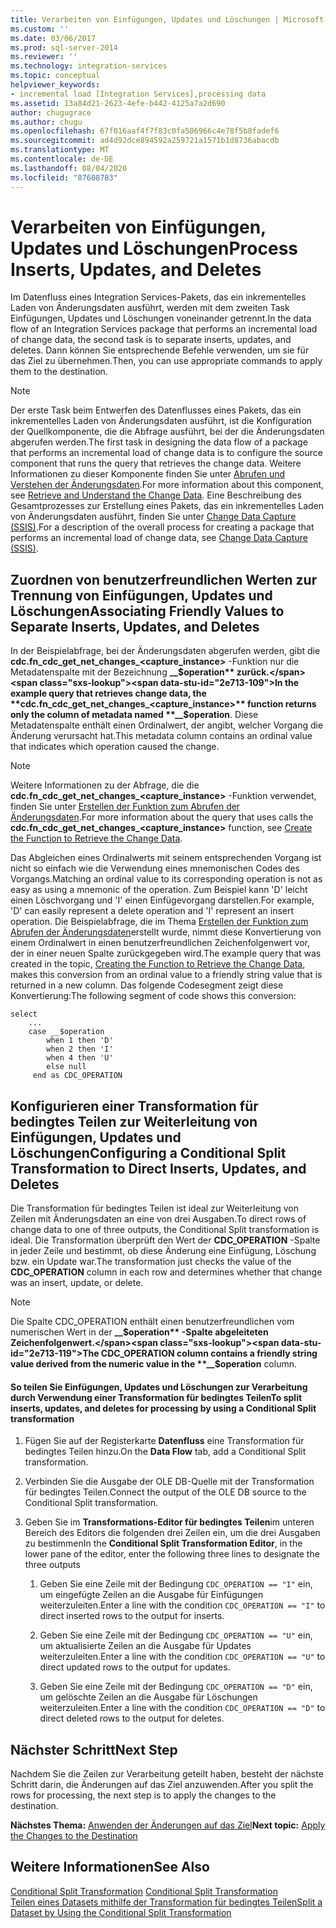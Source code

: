 ```yaml
---
title: Verarbeiten von Einfügungen, Updates und Löschungen | Microsoft-Dokumentation
ms.custom: ''
ms.date: 03/06/2017
ms.prod: sql-server-2014
ms.reviewer: ''
ms.technology: integration-services
ms.topic: conceptual
helpviewer_keywords:
- incremental load [Integration Services],processing data
ms.assetid: 13a84d21-2623-4efe-b442-4125a7a2d690
author: chugugrace
ms.author: chugu
ms.openlocfilehash: 67f016aaf4f7f83c0fa506966c4e78f5b8fadef6
ms.sourcegitcommit: ad4d92dce894592a259721a1571b1d8736abacdb
ms.translationtype: MT
ms.contentlocale: de-DE
ms.lasthandoff: 08/04/2020
ms.locfileid: "87608783"
---
```

# <a name="process-inserts-updates-and-deletes"></a><span data-ttu-id="2e713-102">Verarbeiten von Einfügungen, Updates und Löschungen</span><span class="sxs-lookup"><span data-stu-id="2e713-102">Process Inserts, Updates, and Deletes</span></span>
  <span data-ttu-id="2e713-103">Im Datenfluss eines Integration Services-Pakets, das ein inkrementelles Laden von Änderungsdaten ausführt, werden mit dem zweiten Task Einfügungen, Updates und Löschungen voneinander getrennt.</span><span class="sxs-lookup"><span data-stu-id="2e713-103">In the data flow of an Integration Services package that performs an incremental load of change data, the second task is to separate inserts, updates, and deletes.</span></span> <span data-ttu-id="2e713-104">Dann können Sie entsprechende Befehle verwenden, um sie für das Ziel zu übernehmen.</span><span class="sxs-lookup"><span data-stu-id="2e713-104">Then, you can use appropriate commands to apply them to the destination.</span></span>  
  
> [!NOTE]  
>  <span data-ttu-id="2e713-105">Der erste Task beim Entwerfen des Datenflusses eines Pakets, das ein inkrementelles Laden von Änderungsdaten ausführt, ist die Konfiguration der Quellkomponente, die die Abfrage ausführt, bei der die Änderungsdaten abgerufen werden.</span><span class="sxs-lookup"><span data-stu-id="2e713-105">The first task in designing the data flow of a package that performs an incremental load of change data is to configure the source component that runs the query that retrieves the change data.</span></span> <span data-ttu-id="2e713-106">Weitere Informationen zu dieser Komponente finden Sie unter [Abrufen und Verstehen der Änderungsdaten](retrieve-and-understand-the-change-data.md).</span><span class="sxs-lookup"><span data-stu-id="2e713-106">For more information about this component, see [Retrieve and Understand the Change Data](retrieve-and-understand-the-change-data.md).</span></span> <span data-ttu-id="2e713-107">Eine Beschreibung des Gesamtprozesses zur Erstellung eines Pakets, das ein inkrementelles Laden von Änderungsdaten ausführt, finden Sie unter [Change Data Capture &#40;SSIS&#41;](change-data-capture-ssis.md).</span><span class="sxs-lookup"><span data-stu-id="2e713-107">For a description of the overall process for creating a package that performs an incremental load of change data, see [Change Data Capture &#40;SSIS&#41;](change-data-capture-ssis.md).</span></span>  
  
## <a name="associating-friendly-values-to-separate-inserts-updates-and-deletes"></a><span data-ttu-id="2e713-108">Zuordnen von benutzerfreundlichen Werten zur Trennung von Einfügungen, Updates und Löschungen</span><span class="sxs-lookup"><span data-stu-id="2e713-108">Associating Friendly Values to Separate Inserts, Updates, and Deletes</span></span>  
 <span data-ttu-id="2e713-109">In der Beispielabfrage, bei der Änderungsdaten abgerufen werden, gibt die **cdc.fn_cdc_get_net_changes_<capture_instance>** -Funktion nur die Metadatenspalte mit der Bezeichnung **__$operation** zurück.</span><span class="sxs-lookup"><span data-stu-id="2e713-109">In the example query that retrieves change data, the **cdc.fn_cdc_get_net_changes_<capture_instance>** function returns only the column of metadata named **__$operation**.</span></span> <span data-ttu-id="2e713-110">Diese Metadatenspalte enthält einen Ordinalwert, der angibt, welcher Vorgang die Änderung verursacht hat.</span><span class="sxs-lookup"><span data-stu-id="2e713-110">This metadata column contains an ordinal value that indicates which operation caused the change.</span></span>  
  
> [!NOTE]  
>  <span data-ttu-id="2e713-111">Weitere Informationen zu der Abfrage, die die **cdc.fn_cdc_get_net_changes_<capture_instance>** -Funktion verwendet, finden Sie unter [Erstellen der Funktion zum Abrufen der Änderungsdaten](create-the-function-to-retrieve-the-change-data.md).</span><span class="sxs-lookup"><span data-stu-id="2e713-111">For more information about the query that uses calls the **cdc.fn_cdc_get_net_changes_<capture_instance>** function, see [Create the Function to Retrieve the Change Data](create-the-function-to-retrieve-the-change-data.md).</span></span>  
  
 <span data-ttu-id="2e713-112">Das Abgleichen eines Ordinalwerts mit seinem entsprechenden Vorgang ist nicht so einfach wie die Verwendung eines mnemonischen Codes des Vorgangs.</span><span class="sxs-lookup"><span data-stu-id="2e713-112">Matching an ordinal value to its corresponding operation is not as easy as using a mnemonic of the operation.</span></span> <span data-ttu-id="2e713-113">Zum Beispiel kann 'D' leicht einen Löschvorgang und 'I' einen Einfügevorgang darstellen.</span><span class="sxs-lookup"><span data-stu-id="2e713-113">For example, 'D' can easily represent a delete operation and 'I' represent an insert operation.</span></span> <span data-ttu-id="2e713-114">Die Beispielabfrage, die im Thema [Erstellen der Funktion zum Abrufen der Änderungsdaten](create-the-function-to-retrieve-the-change-data.md)erstellt wurde, nimmt diese Konvertierung von einem Ordinalwert in einen benutzerfreundlichen Zeichenfolgenwert vor, der in einer neuen Spalte zurückgegeben wird.</span><span class="sxs-lookup"><span data-stu-id="2e713-114">The example query that was created in the topic, [Creating the Function to Retrieve the Change Data](create-the-function-to-retrieve-the-change-data.md), makes this conversion from an ordinal value to a friendly string value that is returned in a new column.</span></span> <span data-ttu-id="2e713-115">Das folgende Codesegment zeigt diese Konvertierung:</span><span class="sxs-lookup"><span data-stu-id="2e713-115">The following segment of code shows this conversion:</span></span>  
  
```  
select   
    ...  
    case __$operation  
        when 1 then 'D'  
        when 2 then 'I'  
        when 4 then 'U'  
        else null  
     end as CDC_OPERATION  
```  
  
## <a name="configuring-a-conditional-split-transformation-to-direct-inserts-updates-and-deletes"></a><span data-ttu-id="2e713-116">Konfigurieren einer Transformation für bedingtes Teilen zur Weiterleitung von Einfügungen, Updates und Löschungen</span><span class="sxs-lookup"><span data-stu-id="2e713-116">Configuring a Conditional Split Transformation to Direct Inserts, Updates, and Deletes</span></span>  
 <span data-ttu-id="2e713-117">Die Transformation für bedingtes Teilen ist ideal zur Weiterleitung von Zeilen mit Änderungsdaten an eine von drei Ausgaben.</span><span class="sxs-lookup"><span data-stu-id="2e713-117">To direct rows of change data to one of three outputs, the Conditional Split transformation is ideal.</span></span> <span data-ttu-id="2e713-118">Die Transformation überprüft den Wert der **CDC_OPERATION** -Spalte in jeder Zeile und bestimmt, ob diese Änderung eine Einfügung, Löschung bzw. ein Update war.</span><span class="sxs-lookup"><span data-stu-id="2e713-118">The transformation just checks the value of the **CDC_OPERATION** column in each row and determines whether that change was an insert, update, or delete.</span></span>  
  
> [!NOTE]  
>  <span data-ttu-id="2e713-119">Die Spalte CDC_OPERATION enthält einen benutzerfreundlichen vom numerischen Wert in der **__$operation** -Spalte abgeleiteten Zeichenfolgenwert.</span><span class="sxs-lookup"><span data-stu-id="2e713-119">The CDC_OPERATION column contains a friendly string value derived from the numeric value in the **__$operation** column.</span></span>  
  
#### <a name="to-split-inserts-updates-and-deletes-for-processing-by-using-a-conditional-split-transformation"></a><span data-ttu-id="2e713-120">So teilen Sie Einfügungen, Updates und Löschungen zur Verarbeitung durch Verwendung einer Transformation für bedingtes Teilen</span><span class="sxs-lookup"><span data-stu-id="2e713-120">To split inserts, updates, and deletes for processing by using a Conditional Split transformation</span></span>  
  
1.  <span data-ttu-id="2e713-121">Fügen Sie auf der Registerkarte **Datenfluss** eine Transformation für bedingtes Teilen hinzu.</span><span class="sxs-lookup"><span data-stu-id="2e713-121">On the **Data Flow** tab, add a Conditional Split transformation.</span></span>  
  
2.  <span data-ttu-id="2e713-122">Verbinden Sie die Ausgabe der OLE DB-Quelle mit der Transformation für bedingtes Teilen.</span><span class="sxs-lookup"><span data-stu-id="2e713-122">Connect the output of the OLE DB source to the Conditional Split transformation.</span></span>  
  
3.  <span data-ttu-id="2e713-123">Geben Sie im **Transformations-Editor für bedingtes Teilen**im unteren Bereich des Editors die folgenden drei Zeilen ein, um die drei Ausgaben zu bestimmen</span><span class="sxs-lookup"><span data-stu-id="2e713-123">In the **Conditional Split Transformation Editor**, in the lower pane of the editor, enter the following three lines to designate the three outputs</span></span>  
  
    1.  <span data-ttu-id="2e713-124">Geben Sie eine Zeile mit der Bedingung `CDC_OPERATION == "I"` ein, um eingefügte Zeilen an die Ausgabe für Einfügungen weiterzuleiten.</span><span class="sxs-lookup"><span data-stu-id="2e713-124">Enter a line with the condition `CDC_OPERATION == "I"` to direct inserted rows to the output for inserts.</span></span>  
  
    2.  <span data-ttu-id="2e713-125">Geben Sie eine Zeile mit der Bedingung `CDC_OPERATION == "U"` ein, um aktualisierte Zeilen an die Ausgabe für Updates weiterzuleiten.</span><span class="sxs-lookup"><span data-stu-id="2e713-125">Enter a line with the condition `CDC_OPERATION == "U"` to direct updated rows to the output for updates.</span></span>  
  
    3.  <span data-ttu-id="2e713-126">Geben Sie eine Zeile mit der Bedingung `CDC_OPERATION == "D"` ein, um gelöschte Zeilen an die Ausgabe für Löschungen weiterzuleiten.</span><span class="sxs-lookup"><span data-stu-id="2e713-126">Enter a line with the condition `CDC_OPERATION == "D"` to direct deleted rows to the output for deletes.</span></span>  
  
## <a name="next-step"></a><span data-ttu-id="2e713-127">Nächster Schritt</span><span class="sxs-lookup"><span data-stu-id="2e713-127">Next Step</span></span>  
 <span data-ttu-id="2e713-128">Nachdem Sie die Zeilen zur Verarbeitung geteilt haben, besteht der nächste Schritt darin, die Änderungen auf das Ziel anzuwenden.</span><span class="sxs-lookup"><span data-stu-id="2e713-128">After you split the rows for processing, the next step is to apply the changes to the destination.</span></span>  
  
 <span data-ttu-id="2e713-129">**Nächstes Thema:** [Anwenden der Änderungen auf das Ziel](apply-the-changes-to-the-destination.md)</span><span class="sxs-lookup"><span data-stu-id="2e713-129">**Next topic:** [Apply the Changes to the Destination](apply-the-changes-to-the-destination.md)</span></span>  
  
## <a name="see-also"></a><span data-ttu-id="2e713-130">Weitere Informationen</span><span class="sxs-lookup"><span data-stu-id="2e713-130">See Also</span></span>  
 <span data-ttu-id="2e713-131">[Conditional Split Transformation](../data-flow/transformations/conditional-split-transformation.md) </span><span class="sxs-lookup"><span data-stu-id="2e713-131">[Conditional Split Transformation](../data-flow/transformations/conditional-split-transformation.md) </span></span>  
 [<span data-ttu-id="2e713-132">Teilen eines Datasets mithilfe der Transformation für bedingtes Teilen</span><span class="sxs-lookup"><span data-stu-id="2e713-132">Split a Dataset by Using the Conditional Split Transformation</span></span>](../data-flow/transformations/split-a-dataset-by-using-the-conditional-split-transformation.md)  
  
  
